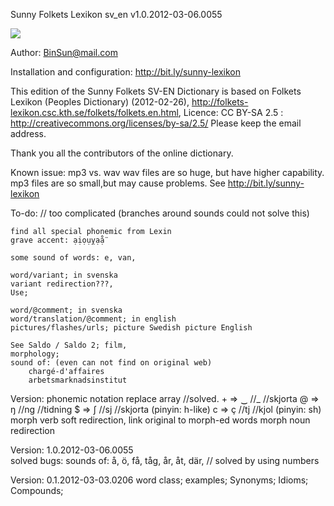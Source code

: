 ﻿Sunny Folkets Lexikon sv_en v1.0.2012-03-06.0055


![](http://i.minus.com/iW4GRHsHzuBsK.png)

Author: BinSun@mail.com

Installation and configuration:
http://bit.ly/sunny-lexikon

This edition of the Sunny Folkets SV-EN Dictionary
is based on Folkets Lexikon (Peoples Dictionary) (2012-02-26),
http://folkets-lexikon.csc.kth.se/folkets/folkets.en.html,
Licence: CC BY-SA 2.5 : 
http://creativecommons.org/licenses/by-sa/2.5/
Please keep the email address.

Thank you all the contributors of the online dictionary.


Known issue:
	mp3 vs. wav
	wav files are so huge, but have higher capability.
	mp3 files are so small,but may  cause  problems.
	See http://bit.ly/sunny-lexikon

To-do: 
	// too complicated (branches around sounds could not solve this)

	find all special phonemic from Lexin
	grave accent: ạịọụỵạ̊ạ̈

	some sound of words: e, van,

	word/variant; in svenska
	variant redirection???, 
	Use;

	word/@comment; in svenska
	word/translation/@comment; in english
	pictures/flashes/urls; picture Swedish picture English
	
	See Saldo / Saldo 2; film,
	morphology;
	sound of: (even can not find on original web) 
		chargé-d'affaires
		arbetsmarknadsinstitut
	
Version:
	phonemic notation replace array //solved.
		+ => ‿ //_  //skjorta
		@ => ŋ //ng //tidning
		$ => ʃ //sj //skjorta (pinyin: h-like)
		c => ç //tj //kjol (pinyin: sh)
	morph verb soft redirection, link original to morph-ed words
	morph noun redirection
	
Version: 1.0.2012-03-06.0055	
	solved bugs: sounds of: å, ö, få, tåg, år, åt, där,  // solved by using numbers

Version: 0.1.2012-03-03.0206
	word class;
	examples;
	Synonyms;
	Idioms;
	Compounds;

